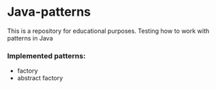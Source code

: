 # Java-patterns
This is a repository for educational purposes. Testing how to work with patterns in Java

### Implemented patterns: 
+ factory
+ abstract factory
